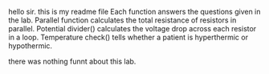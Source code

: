 hello sir. this is my readme file
Each function answers the questions given in the lab. Parallel function calculates the total resistance of resistors in parallel. Potential divider() calculates the voltage drop across each resistor in a loop. Temperature check() tells whether a patient is hyperthermic or hypothermic.

there was nothing funnt about this lab.